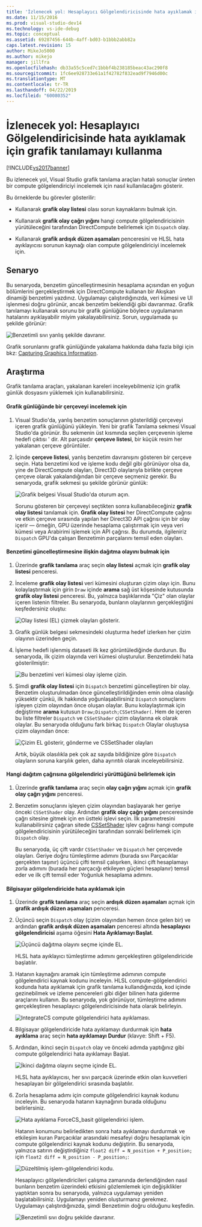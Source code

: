 ```yaml
---
title: 'İzlenecek yol: Hesaplayıcı Gölgelendiricisinde hata ayıklamak için grafik tanılamayı kullanma | Microsoft Docs'
ms.date: 11/15/2016
ms.prod: visual-studio-dev14
ms.technology: vs-ide-debug
ms.topic: conceptual
ms.assetid: 69287456-644b-4aff-bd03-b1bbb2abb82a
caps.latest.revision: 15
author: MikeJo5000
ms.author: mikejo
manager: jillfra
ms.openlocfilehash: db33a55c5ced7c1bbbf4b238185beac43ac290f8
ms.sourcegitcommit: 1fc6ee928733e61a1f42782f832ead9f7946d00c
ms.translationtype: MT
ms.contentlocale: tr-TR
ms.lasthandoff: 04/22/2019
ms.locfileid: "60080352"
---
```

# <a name="walkthrough-using-graphics-diagnostics-to-debug-a-compute-shader"></a>İzlenecek yol: Hesaplayıcı Gölgelendiricisinde hata ayıklamak için grafik tanılamayı kullanma
[!INCLUDE[vs2017banner](../includes/vs2017banner.md)]

Bu izlenecek yol, Visual Studio grafik tanılama araçları hatalı sonuçlar üreten bir compute gölgelendiriciyi incelemek için nasıl kullanılacağını gösterir.  
  
 Bu örneklerde bu görevler gösterilir:  
  
- Kullanarak **grafik olay listesi** olası sorun kaynaklarını bulmak için.  
  
- Kullanarak **grafik olay çağrı yığını** hangi compute gölgelendiricisinin yürütüleceğini tarafından DirectCompute belirlemek için `Dispatch` olay.  
  
- Kullanarak **grafik ardışık düzen aşamaları** penceresini ve HLSL hata ayıklayıcısı sorunun kaynağı olan compute gölgelendiriciyi incelemek için.  
  
## <a name="scenario"></a>Senaryo  
 Bu senaryoda, benzetim güncelleştirmesinin hesaplama açısından en yoğun bölümlerini gerçekleştirmek için DirectCompute kullanan bir Akışkan dinamiği benzetimi yazdınız. Uygulamayı çalıştırdığınızda, veri kümesi ve UI işlenmesi doğru görünür, ancak benzetim beklendiği gibi davranmaz. Grafik tanılamayı kullanarak sorunu bir grafik günlüğüne böylece uygulamanın hatalarını ayıklayabilir miyim yakalayabilirsiniz. Sorun, uygulamada şu şekilde görünür:  
  
 ![Benzetimli sıvı yanlış şekilde davranır. ](../debugger/media/gfx-diag-demo-compute-shader-fluid-problem.png "gfx_diag_demo_compute_shader_fluid_problem")  
  
 Grafik sorunlarını grafik günlüğünde yakalama hakkında daha fazla bilgi için bkz: [Capturing Graphics Information](../debugger/capturing-graphics-information.md).  
  
## <a name="investigation"></a>Araştırma  
 Grafik tanılama araçları, yakalanan kareleri inceleyebilmeniz için grafik günlük dosyasını yüklemek için kullanabilirsiniz.  
  
#### <a name="to-examine-a-frame-in-a-graphics-log"></a>Grafik günlüğünde bir çerçeveyi incelemek için  
  
1. Visual Studio'da, yanlış benzetim sonuçlarının gösterildiği çerçeveyi içeren grafik günlüğünü yükleyin. Yeni bir grafik Tanılama sekmesi Visual Studio'da görünür. Bu sekmenin üst kısmında seçilen çerçevenin işleme hedefi çıktısı ' dir. Alt parçasıdır **çerçeve listesi**, bir küçük resim her yakalanan çerçeve görüntüler.  
  
2. İçinde **çerçeve listesi**, yanlış benzetim davranışını gösteren bir çerçeve seçin. Hata benzetimi kod ve işleme kodu değil gibi görünüyor olsa da, yine de DirectCompute olayları, Direct3D olaylarıyla birlikte çerçeve çerçeve olarak yakalandığından bir çerçeve seçmeniz gerekir. Bu senaryoda, grafik sekmesi şu şekilde görünür günlük:  
  
    ![Grafik belgesi Visual Studio'da oturum açın. ](../debugger/media/gfx-diag-demo-compute-shader-fluid-step-1.png "gfx_diag_demo_compute_shader_fluid_step_1")  
  
   Sorunu gösteren bir çerçeveyi seçtikten sonra kullanabileceğiniz **grafik olay listesi** tanılamak için. **Grafik olay listesi** her DirectCompute çağrısı ve etkin çerçeve sırasında yapılan her Direct3D API çağrısı için bir olay içerir — örneğin, GPU üzerinde hesaplama çalıştırmak için veya veri kümesi veya Arabirimi işlemek için API çağrısı. Bu durumda, ilgileniriz `Dispatch` GPU'da çalışan Benzetimin parçalarını temsil eden olayları.  
  
#### <a name="to-find-the-dispatch-event-for-the-simulation-update"></a>Benzetimi güncelleştirmesine ilişkin dağıtma olayını bulmak için  
  
1. Üzerinde **grafik tanılama** araç seçin **olay listesi** açmak için **grafik olay listesi** penceresi.  
  
2. İnceleme **grafik olay listesi** veri kümesini oluşturan çizim olayı için. Bunu kolaylaştırmak için girin `Draw` içinde **arama** sağ üst köşesinde kutusunda **grafik olay listesi** penceresi. Bu, yalnızca başlıklarında "Çiz" olan olaylar içeren listenin filtreler. Bu senaryoda, bunların olaylarının gerçekleştiğini keşfedersiniz oluştu:  
  
    ![Olay listesi &#40;EL&#41; çizmek olayları gösterir. ](../debugger/media/gfx-diag-demo-compute-shader-fluid-step-2.png "gfx_diag_demo_compute_shader_fluid_step_2")  
  
3. Grafik günlük belgesi sekmesindeki oluşturma hedef izlerken her çizim olayının üzerinden geçin.  
  
4. İşleme hedefi işlenmiş dataseti ilk kez görüntülediğinde durdurun. Bu senaryoda, ilk çizim olayında veri kümesi oluşturulur. Benzetimdeki hata gösterilmiştir:  
  
    ![Bu benzetimi veri kümesi olay işleme çizin. ](../debugger/media/gfx-diag-demo-compute-shader-fluid-step-3.png "gfx_diag_demo_compute_shader_fluid_step_3")  
  
5. Şimdi **grafik olay listesi** için `Dispatch` benzetimi güncelleştiren bir olay. Benzetim oluşturulmadan önce güncelleştirildiğinden emin olma olasılığı yüksektir çünkü, ilk hakkında yoğunlaşabilirsiniz `Dispatch` sonuçlarını işleyen çizim olayından önce oluşan olaylar. Bunu kolaylaştırmak için değiştirme **arama** kutusun `Draw;Dispatch;CSSetShader(`. Hem de içeren bu liste filtreler `Dispatch` ve `CSSetShader` çizim olaylarına ek olarak olaylar. Bu senaryoda olduğunu fark birkaç `Dispatch` Olaylar oluştuysa çizim olayından önce:  
  
    ![Çizim EL gösterir, gönderme ve CSSetShader olayları](../debugger/media/gfx-diag-demo-compute-shader-fluid-step-4.png "gfx_diag_demo_compute_shader_fluid_step_4")  
  
   Artık, büyük olasılıkla pek çok az sayıda bildiğinize göre `Dispatch` olayların soruna karşılık gelen, daha ayrıntılı olarak inceleyebilirsiniz.  
  
#### <a name="to-determine-which-compute-shader-a-dispatch-call-executes"></a>Hangi dağıtım çağrısına gölgelendirici yürüttüğünü belirlemek için  
  
1. Üzerinde **grafik tanılama** araç seçin **olay çağrı yığını** açmak için **grafik olay çağrı yığını** penceresi.  
  
2. Benzetim sonuçlarını işleyen çizim olayından başlayarak her geriye önceki `CSSetShader` olay. Ardından **grafik olay çağrı yığını** penceresinde çağrı sitesine gitmek için en üstteki işlevi seçin. İlk parametresini kullanabilirsiniz çağıran sitede [CSSetShader](/windows/desktop/api/d3d11/nf-d3d11-id3d11devicecontext-cssetshader) işlev çağrısı hangi compute gölgelendiricisinin yürütüleceğini tarafından sonraki belirlemek için `Dispatch` olay.  
  
   Bu senaryoda, üç çift vardır `CSSetShader` ve `Dispatch` her çerçevede olayları. Geriye doğru tümleştirme adımını (burada sıvı Parçacıklar gerçekten taşınır) üçüncü çifti temsil çalışırken, ikinci çift hesaplamayı zorla adımını (burada her parçacığı etkileyen güçleri hesaplanır) temsil eder ve ilk çift temsil eder Yoğunluk hesaplama adımını.  
  
#### <a name="to-debug-the-compute-shader"></a>Bilgisayar gölgelendiricide hata ayıklamak için  
  
1. Üzerinde **grafik tanılama** araç seçin **ardışık düzen aşamaları** açmak için **grafik ardışık düzen aşamaları** penceresi.  
  
2. Üçüncü seçin `Dispatch` olay (çizim olayından hemen önce gelen bir) ve ardından **grafik ardışık düzen aşamaları** penceresi altında **hesaplayıcı gölgelendiricisi** aşama öğesini  **Hata Ayıklamayı Başlat**.  
  
    ![Üçüncü dağıtma olayını seçme içinde EL.](../debugger/media/gfx-diag-demo-compute-shader-fluid-step-6.png "gfx_diag_demo_compute_shader_fluid_step_6")  
  
    HLSL hata ayıklayıcı tümleştirme adımını gerçekleştiren gölgelendiricide başlatılır.  
  
3. Hatanın kaynağını aramak için tümleştirme adımının compute gölgelendirici kaynak kodunu inceleyin. HLSL compute-gölgelendirici kodunda hata ayıklamak için grafik tanılama kullandığınızda, kod içinde gezinebilmek ve izleme pencereleri gibi diğer bilinen hata giderme araçlarını kullanın. Bu senaryoda, yok görünüyor, tümleştirme adımını gerçekleştiren hesaplayıcı gölgelendiricisinde hata olarak belirleyin.  
  
    ![IntegrateCS compute gölgelendirici hata ayıklaması. ](../debugger/media/gfx-diag-demo-compute-shader-fluid-step-7.png "gfx_diag_demo_compute_shader_fluid_step_7")  
  
4. Bilgisayar gölgelendiricide hata ayıklamayı durdurmak için **hata ayıklama** araç seçin **hata ayıklamayı Durdur** (klavye: Shift + F5).  
  
5. Ardından, ikinci seçin `Dispatch` olay ve önceki adımda yaptığınız gibi compute gölgelendirici hata ayıklamayı Başlat.  
  
    ![İkinci dağıtma olayını seçme içinde EL.](../debugger/media/gfx-diag-demo-compute-shader-fluid-step-8.png "gfx_diag_demo_compute_shader_fluid_step_8")  
  
    HLSL hata ayıklayıcısı, her sıvı parçacık üzerinde etkin olan kuvvetleri hesaplayan bir gölgelendirici sırasında başlatılır.  
  
6. Zorla hesaplama adımı için compute gölgelendirici kaynak kodunu inceleyin. Bu senaryoda hatanın kaynağının burada olduğunu belirlersiniz.  
  
    ![Hata ayıklama ForceCS&#95;basit gölgelendirici işlem. ](../debugger/media/gfx-diag-demo-compute-shader-fluid-step-9.png "gfx_diag_demo_compute_shader_fluid_step_9")  
  
   Hatanın konumunu belirledikten sonra hata ayıklamayı durdurmak ve etkileşim kuran Parçacıklar arasındaki mesafeyi doğru hesaplamak için compute gölgelendirici kaynak kodunu değiştirin. Bu senaryoda, yalnızca satırın değiştirdiğiniz `float2 diff = N_position + P_position;` için `float2 diff = N_position - P_position;`:  
  
   ![Düzeltilmiş işlem&#45;gölgelendirici kodu. ](../debugger/media/gfx-diag-demo-compute-shader-fluid-step-10.png "gfx_diag_demo_compute_shader_fluid_step_10")  
  
   Hesaplayıcı gölgelendiricileri çalışma zamanında derlendiğinden nasıl bunların benzetim üzerindeki etkisini gözlemlemek için değişiklikler yaptıktan sonra bu senaryoda, yalnızca uygulamayı yeniden başlatabilirsiniz. Uygulamayı yeniden oluşturmanız gerekmez. Uygulamayı çalıştırdığınızda, şimdi Benzetimin doğru olduğunu keşfedin.  
  
   ![Benzetimli sıvı doğru şekilde davranır. ](../debugger/media/gfx-diag-demo-compute-shader-fluid-resolution.png "gfx_diag_demo_compute_shader_fluid_resolution")
